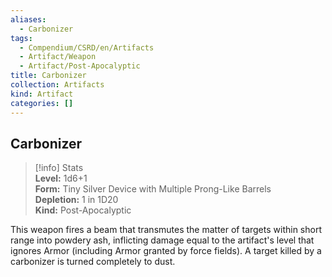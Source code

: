 ```yaml
---
aliases:
  - Carbonizer
tags:
  - Compendium/CSRD/en/Artifacts
  - Artifact/Weapon
  - Artifact/Post-Apocalyptic
title: Carbonizer
collection: Artifacts
kind: Artifact
categories: []
---
```

## Carbonizer  
>[!info] Stats  
> **Level:** 1d6+1  
> **Form:** Tiny Silver Device with Multiple Prong-Like Barrels  
> **Depletion:** 1 in 1D20  
> **Kind:** Post-Apocalyptic
  
This weapon fires a beam that transmutes the matter of targets within short range into powdery ash, inflicting damage equal to the artifact's level that ignores Armor (including Armor granted by force fields). A target killed by a carbonizer is turned completely to dust.